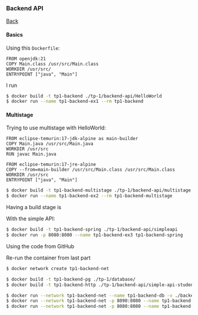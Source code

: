 ### Backend API
[Back](../README.md)
#### Basics
Using this `Dockerfile`:
```docker
FROM openjdk:21
COPY Main.class /usr/src/Main.class
WORKDIR /usr/src/
ENTRYPOINT ["java", "Main"]
```
I run
```sh
$ docker build -t tp1-backend ./tp-1/backend-api/HelloWorld
$ docker run --name tp1-backend-ex1 --rm tp1-backend
```
#### Multistage
Trying to use multistage with HelloWorld:
```docker
FROM eclipse-temurin:17-jdk-alpine as main-builder
COPY Main.java /usr/src/Main.java
WORKDIR /usr/src
RUN javac Main.java

FROM eclipse-temurin:17-jre-alpine
COPY --from=main-builder /usr/src/Main.class /usr/src/Main.class
WORKDIR /usr/src
ENTRYPOINT ["java", "Main"]
```
```sh
$ docker build -t tp1-backend-multistage ./tp-1/backend-api/multistage
$ docker run --name tp1-backend-ex2 --rm tp1-backend-multistage
```

Having a build stage is 

With the simple API:
```sh
$ docker build -t tp1-backend-spring ./tp-1/backend-api/simpleapi
$ docker run -p 8080:8080 --name tp1-backend-ex3 tp1-backend-spring
```

Using the code from GitHub

Re-run the container from last part
```sh
$ docker network create tp1-backend-net

$ docker build -t tp1-backend-pg ./tp-1/database/
$ docker build -t tp1-backend-http ./tp-1/backend-api/simple-api-student-main

$ docker run --network tp1-backend-net --name tp1-backend-db -v ./backend-data:/var/lib/postgresql/data -d --rm tp1-backend-pg
$ docker run --network tp1-backend-net -p 8090:8080 --name tp1-backend-adm -d --rm adminer
$ docker run --network tp1-backend-net -p 8080:8080 --name tp1-backend-srv -d --rm tp1-backend-http
```